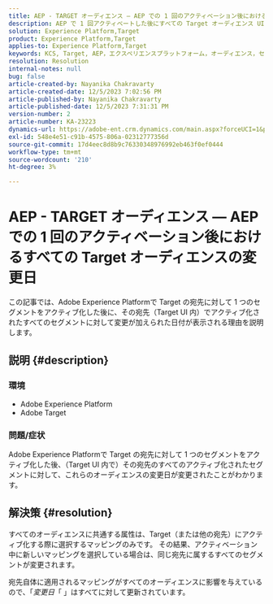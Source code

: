```yaml
---
title: AEP - TARGET オーディエンス — AEP での 1 回のアクティベーション後におけるすべての Target オーディエンスの変更日
description: AEP で 1 回アクティベートした後にすべての Target オーディエンス UI で日付が変更された理由を説明します。
solution: Experience Platform,Target
product: Experience Platform,Target
applies-to: Experience Platform,Target
keywords: KCS, Target, AEP，エクスペリエンスプラットフォーム，オーディエンス，セグメント，アクティベーション，変更日，日付
resolution: Resolution
internal-notes: null
bug: false
article-created-by: Nayanika Chakravarty
article-created-date: 12/5/2023 7:02:56 PM
article-published-by: Nayanika Chakravarty
article-published-date: 12/5/2023 7:31:31 PM
version-number: 2
article-number: KA-23223
dynamics-url: https://adobe-ent.crm.dynamics.com/main.aspx?forceUCI=1&pagetype=entityrecord&etn=knowledgearticle&id=072661e3-a093-ee11-be37-6045bd006793
exl-id: 548e4e51-c91b-4575-806a-02312777356d
source-git-commit: 17d4eec8d8b9c76330348976992eb463f0ef0444
workflow-type: tm+mt
source-wordcount: '210'
ht-degree: 3%

---
```


# AEP - TARGET オーディエンス — AEP での 1 回のアクティベーション後におけるすべての Target オーディエンスの変更日


この記事では、Adobe Experience Platformで Target の宛先に対して 1 つのセグメントをアクティブ化した後に、その宛先（Target UI 内）でアクティブ化されたすべてのセグメントに対して変更が加えられた日付が表示される理由を説明します。

## 説明 {#description}


### 環境

- Adobe Experience Platform
- Adobe Target


### 問題/症状

Adobe Experience Platformで Target の宛先に対して 1 つのセグメントをアクティブ化した後、（Target UI 内で）その宛先のすべてのアクティブ化されたセグメントに対して、これらのオーディエンスの変更日が変更されたことがわかります。


## 解決策 {#resolution}


すべてのオーディエンスに共通する属性は、Target（または他の宛先）にアクティブ化する際に選択するマッピングのみです。 その結果、アクティベーション中に新しいマッピングを選択している場合は、同じ宛先に属するすべてのセグメントが変更されます。

宛先自体に適用されるマッピングがすべてのオーディエンスに影響を与えているので、「*変更日*「 」はすべてに対して更新されています。
